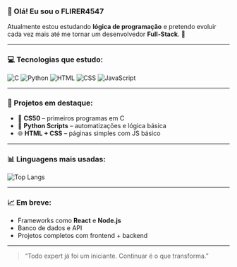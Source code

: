 ### 👋 Olá! Eu sou o FLIRER4547

Atualmente estou estudando **lógica de programação** e pretendo evoluir cada vez mais até me tornar um desenvolvedor **Full‑Stack**. 🚀

---

### 💻 Tecnologias que estudo:

![C](https://img.shields.io/badge/C-00599C?style=for-the-badge&logo=c&logoColor=white)
![Python](https://img.shields.io/badge/Python-3776AB?style=for-the-badge&logo=python&logoColor=white)
![HTML](https://img.shields.io/badge/HTML5-E34F26?style=for-the-badge&logo=html5&logoColor=white)
![CSS](https://img.shields.io/badge/CSS3-1572B6?style=for-the-badge&logo=css3&logoColor=white)
![JavaScript](https://img.shields.io/badge/JavaScript-F7DF1E?style=for-the-badge&logo=javascript&logoColor=black)

---

### 📂 Projetos em destaque:

- 🧠 **CS50** – primeiros programas em C  
- 🐍 **Python Scripts** – automatizações e lógica básica  
- 🌐 **HTML + CSS** – páginas simples com JS básico

---

### 📊 Linguagens mais usadas:

![Top Langs](https://github-readme-stats.vercel.app/api/top-langs/?username=FLIRER4547&layout=compact&langs_count=8&theme=radical)

---

### 📈 Em breve:

- Frameworks como **React** e **Node.js**  
- Banco de dados e API  
- Projetos completos com frontend + backend

---

> “Todo expert já foi um iniciante. Continuar é o que transforma.”  


